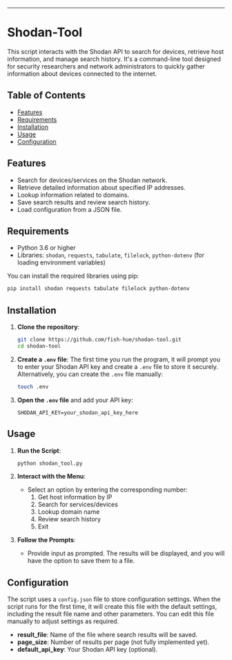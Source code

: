 ---

# Shodan-Tool

This script interacts with the Shodan API to search for devices, retrieve host information, and manage search history. It's a command-line tool designed for security researchers and network administrators to quickly gather information about devices connected to the internet.

## Table of Contents

- [Features](#features)
- [Requirements](#requirements)
- [Installation](#installation)
- [Usage](#usage)
- [Configuration](#configuration)

## Features

- Search for devices/services on the Shodan network.
- Retrieve detailed information about specified IP addresses.
- Lookup information related to domains.
- Save search results and review search history.
- Load configuration from a JSON file.

## Requirements

- Python 3.6 or higher
- Libraries: `shodan`, `requests`, `tabulate`, `filelock`, `python-dotenv` (for loading environment variables)
  
You can install the required libraries using pip:
```bash
pip install shodan requests tabulate filelock python-dotenv
```

## Installation

1. **Clone the repository**:
    ```bash
    git clone https://github.com/fish-hue/shodan-tool.git
    cd shodan-tool
    ```

2. **Create a `.env` file**:
    The first time you run the program, it will prompt you to enter your Shodan API key and create a `.env` file to store it securely. Alternatively, you can create the `.env` file manually:
    ```bash
    touch .env
    ```

3. **Open the `.env` file** and add your API key:
    ```plaintext
    SHODAN_API_KEY=your_shodan_api_key_here
    ```

## Usage

1. **Run the Script**:
    ```bash
    python shodan_tool.py
    ```

2. **Interact with the Menu**:
   - Select an option by entering the corresponding number:
     1. Get host information by IP
     2. Search for services/devices
     3. Lookup domain name
     4. Review search history
     5. Exit

3. **Follow the Prompts**:
   - Provide input as prompted. The results will be displayed, and you will have the option to save them to a file.

## Configuration

The script uses a `config.json` file to store configuration settings. When the script runs for the first time, it will create this file with the default settings, including the result file name and other parameters. You can edit this file manually to adjust settings as required.

- **result_file**: Name of the file where search results will be saved.
- **page_size**: Number of results per page (not fully implemented yet).
- **default_api_key**: Your Shodan API key (optional).
